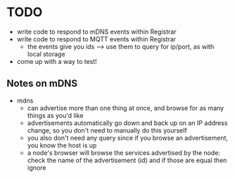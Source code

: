 # TODO

- write code to respond to mDNS events within Registrar
- write code to respond to MQTT events within Registrar
    - the events give you ids --> use them to query for ip/port, as with local storage
- come up with a way to test!



## Notes on mDNS
- mdns
    - can advertise more than one thing at once, and browse for as many things as you'd like
    - advertisements automatically go down and back up on an IP address change, so you don't need to manually do this yourself
    - you also don't need any query since if you browse an advertisement, you know the host is up
    - a node's browser will browse the services advertised by the node: check the name of the advertisement (id) and if those are equal then ignore
